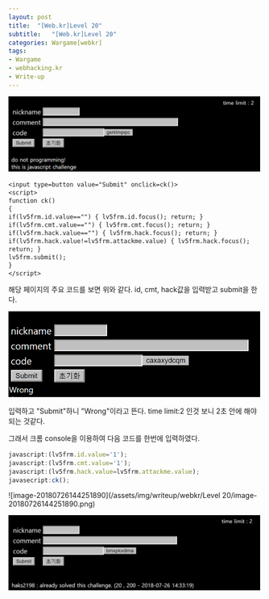 ```yaml
---
layout: post
title:  "[Web.kr]Level 20"
subtitle:   "[Web.kr]Level 20"
categories: Wargame[webkr]
tags:
- Wargame
- webhacking.kr
- Write-up
---
```


<img src="/assets/img/writeup/webkr/Level 20/image-20180726143450823.png" width="500px">

```php+HTML
<input type=button value="Submit" onclick=ck()>
<script>
function ck()
{
if(lv5frm.id.value=="") { lv5frm.id.focus(); return; }
if(lv5frm.cmt.value=="") { lv5frm.cmt.focus(); return; }
if(lv5frm.hack.value=="") { lv5frm.hack.focus(); return; }
if(lv5frm.hack.value!=lv5frm.attackme.value) { lv5frm.hack.focus(); return; }
lv5frm.submit();
}
</script>
```

해당 페이지의 주요 코드를 보면 위와 같다. id, cmt, hack값을 입력받고 submit을 한다.



<img src="/assets/img/writeup/webkr/Level 20/image-20180726143708550.png" width="500px">

 입력하고 "Submit"하니 "Wrong"이라고 뜬다. time limit:2 인것 보니 2초 안에 해야 되는 것같다.

그래서 크롬 console을 이용하여 다음 코드를 한번에 입력하였다.

```js
javascript:(lv5frm.id.value='1'); 
javascript:(lv5frm.cmt.value='1');
javascript:(lv5frm.hack.value=lv5frm.attackme.value);
javasecript:ck();
```

![image-20180726144251890](/assets/img/writeup/webkr/Level 20/image-20180726144251890.png)

<img src="/assets/img/writeup/webkr/Level 20/image-20180726144230888.png" width="500px">


